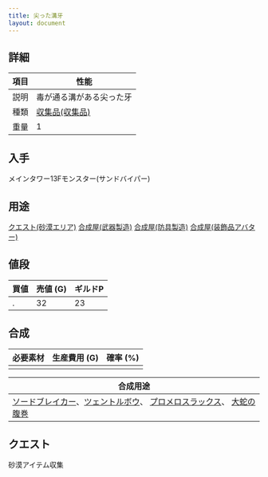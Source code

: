 ```yaml
---
title: 尖った溝牙
layout: document
---
```

## 詳細


|項目|性能|
|---|---|
|説明|毒が通る溝がある尖った牙|
|種類|[収集品(収集品)](収集品(収集品))|
|重量|1|

## 入手

メインタワー13Fモンスター(サンドバイパー)

## 用途

[クエスト(砂漠エリア)](クエスト(砂漠エリア))
[合成屋(武器製造)](合成屋(武器製造))
[合成屋(防具製造)](合成屋(防具製造))
[合成屋(装飾品アバター)](合成屋(装飾品アバター))

## 値段


|買値|売値 (G)|ギルドP|
|---|---|---|
|.|32|23|

## 合成


|必要素材|生産費用 (G)|確率 (%)|
|---|---|---|
||||


|合成用途|
|---|
|[ソードブレイカー](ソードブレイカー)、[ツェントルボウ](ツェントルボウ)、 [プロメロスラックス](プロメロスラックス)、 [大蛇の腹巻](大蛇の腹巻)|


## クエスト

砂漠アイテム収集
